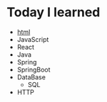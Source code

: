 # Today I learned 

- [html](./HTML/)
- JavaScript
- React
- Java
- Spring 
- SpringBoot
- DataBase
    - SQL
- HTTP    
